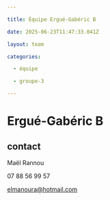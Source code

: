 ```yaml
---

title: Équipe Ergué-Gabéric B

date: 2025-06-23T11:47:33.041Z

layout: team

categories:

  - équipe

  - groupe-3

---
```


# Ergué-Gabéric B



## contact 

Maël Rannou

07 88 56 99 57

elmanoura@hotmail.com

